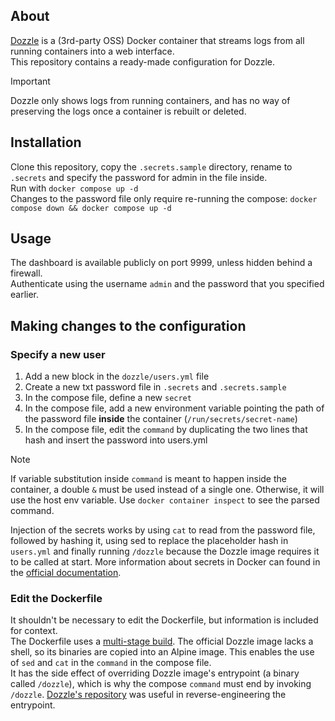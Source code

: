 ## About
[Dozzle](https://github.com/amir20/dozzle) is a (3rd-party OSS) Docker container that streams logs from all running containers into a web interface.\
This repository contains a ready-made configuration for Dozzle.

> [!IMPORTANT]
> Dozzle only shows logs from running containers, and has no way of preserving the logs once a container is rebuilt or deleted.

## Installation
Clone this repository, copy the `.secrets.sample` directory, rename to `.secrets` and specify the password for admin in the file inside.\
Run with `docker compose up -d`\
Changes to the password file only require re-running the compose: `docker compose down && docker compose up -d`

## Usage
The dashboard is available publicly on port 9999, unless hidden behind a firewall.\
Authenticate using the username `admin` and the password that you specified earlier.

## Making changes to the configuration
### Specify a new user
1) Add a new block in the `dozzle/users.yml` file
2) Create a new txt password file in `.secrets` and `.secrets.sample`
3) In the compose file, define a new `secret`
4) In the compose file, add a new environment variable pointing the path of the password file **inside** the container (`/run/secrets/secret-name`)
5) In the compose file, edit the `command` by duplicating the two lines that hash and insert the password into users.yml

> [!NOTE]
> If variable substitution inside `command` is meant to happen inside the container, a double `&` must be used instead of a single one. Otherwise, it will use the host env variable. Use `docker container inspect` to see the parsed command.

Injection of the secrets works by using `cat` to read from the password file, followed by hashing it, using sed to replace the placeholder hash in `users.yml` and finally running `/dozzle` because the Dozzle image requires it to be called at start. More information about secrets in Docker can found in the [official documentation]([url](https://docs.docker.com/compose/use-secrets/)https://docs.docker.com/compose/use-secrets/).

### Edit the Dockerfile
It shouldn't be necessary to edit the Dockerfile, but information is included for context.\
The Dockerfile uses a [multi-stage build](https://docs.docker.com/build/building/multi-stage/). The official Dozzle image lacks a shell, so its binaries are copied into an Alpine image. This enables the use of `sed` and `cat` in the `command` in the compose file.\
It has the side effect of overriding Dozzle image's entrypoint (a binary called `/dozzle`), which is why the compose `command` must end by invoking `/dozzle`. [Dozzle's repository](https://github.com/amir20/dozzle/blob/master/Dockerfile) was useful in reverse-engineering the entrypoint.
